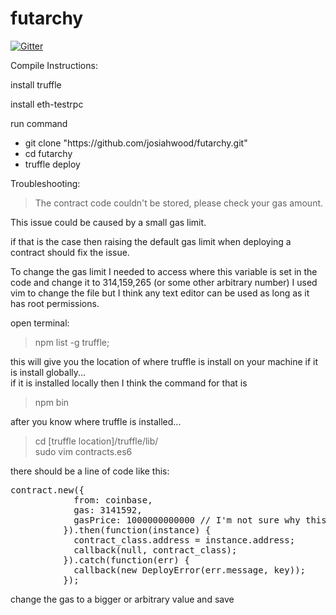 # futarchy

[![Gitter](https://badges.gitter.im/Join%20Chat.svg)](https://gitter.im/josiahwood/futarchy?utm_source=badge&utm_medium=badge&utm_campaign=pr-badge&utm_content=badge)
<div id="compileInstructions">
Compile Instructions:

<p>install truffle
<p>install eth-testrpc

run command
<ul>
  <li>
    git clone "https://github.com/josiahwood/futarchy.git"
  </li>
  <li>
    cd futarchy
  </li>
  <li>
    truffle deploy
  </li>
</ul>
</div>

Troubleshooting:

> The contract code couldn't be stored, please check your gas amount.

  This issue could be caused by a small gas limit.

  if that is the case then raising the default gas limit when deploying a contract should fix the issue.

  To change the gas limit I needed to access where this variable is set in the code and change it to 314,159,265 (or some other arbitrary number)
  I used vim to change the file but I think any text editor can be used as long as it has root permissions.


open terminal:
> npm list -g truffle;

this will give you the location of where truffle is install on your machine if it is install globally...<br>
if it is installed locally then I think the command for that is<br>
>npm bin

after you know where truffle is installed... <br>

>cd [truffle location]/truffle/lib/ <br>
>sudo vim contracts.es6 <br>

there should be a line of code like this: <br>
<pre>
contract.new({
            from: coinbase,
            gas: 3141592,
            gasPrice: 1000000000000 // I'm not sure why this is so high. geth made me do it.
          }).then(function(instance) {
            contract_class.address = instance.address;
            callback(null, contract_class);
          }).catch(function(err) {
            callback(new DeployError(err.message, key));
          });
</pre>
change the gas to a bigger or arbitrary value and save
